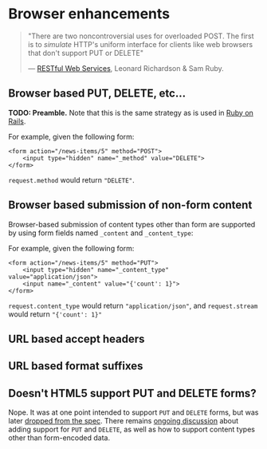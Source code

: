 # Browser enhancements

> "There are two noncontroversial uses for overloaded POST.  The first is to *simulate* HTTP's uniform interface for clients like web browsers that don't support PUT or DELETE"
>
> &mdash; [RESTful Web Services](1), Leonard Richardson & Sam Ruby.

## Browser based PUT, DELETE, etc...

**TODO: Preamble.**  Note that this is the same strategy as is used in [Ruby on Rails](2).

For example, given the following form:

    <form action="/news-items/5" method="POST">
	    <input type="hidden" name="_method" value="DELETE">
	</form>

`request.method` would return `"DELETE"`.

## Browser based submission of non-form content

Browser-based submission of content types other than form are supported by using form fields named `_content` and `_content_type`:

For example, given the following form:

    <form action="/news-items/5" method="PUT">
	    <input type="hidden" name="_content_type" value="application/json">
		<input name="_content" value="{'count': 1}">
	</form>

`request.content_type` would return `"application/json"`, and `request.stream` would return `"{'count': 1}"`

## URL based accept headers

## URL based format suffixes

## Doesn't HTML5 support PUT and DELETE forms?

Nope.  It was at one point intended to support `PUT` and `DELETE` forms, but was later [dropped from the spec](3).  There remains [ongoing discussion](4) about adding support for `PUT` and `DELETE`, as well as how to support content types other than form-encoded data.

[1]: http://www.amazon.com/Restful-Web-Services-Leonard-Richardson/dp/0596529260
[2]: http://guides.rubyonrails.org/form_helpers.html#how-do-forms-with-put-or-delete-methods-work
[3]: http://www.w3.org/TR/html5-diff/#changes-2010-06-24
[4]: http://amundsen.com/examples/put-delete-forms/

